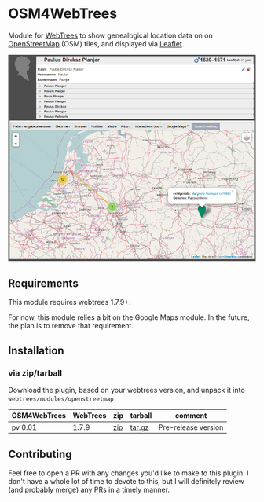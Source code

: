 # OSM4WebTrees
Module for [WebTrees](http://webtrees.net) to show genealogical location data on on [OpenStreetMap](openstreetsmap.org) (OSM) tiles, and displayed via [Leaflet](leafletjs.com).

![Screenshot](screenshot.png)

## Requirements
This module requires webtrees 1.7.9+.

For now, this module relies a bit on the Google Maps module. In the future, the plan is to remove that requirement.

## Installation
### via zip/tarball
Download the plugin, based on your webtrees version, and unpack it into `webtrees/modules/openstreetmap`



| OSM4WebTrees | WebTrees | zip | tarball | comment          |
|--------------|----------|-----|---------|--------------- |
|    pv 0.01     | 1.7.9 | [zip](https://github.com/Joppla/OSM4WebTrees/archive/OSM4WebTrees1.7.9-v.01.zip) | [tar.gz](https://github.com/Joppla/OSM4WebTrees/archive/OSM4WebTrees1.7.9-v.01.tar.gz) | Pre-release version |

## Contributing

Feel free to open a PR with any changes you'd like to make to this plugin. I don't have a whole lot of time to devote to this, but I will definitely review (and probably merge) any PRs in a timely manner.
